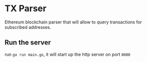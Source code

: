 # TX Parser
Ethereum blockchain parser that will allow to query transactions for subscribed addresses.

## Run the server
run `go run main.go`, it will start up the http server on port `8080`